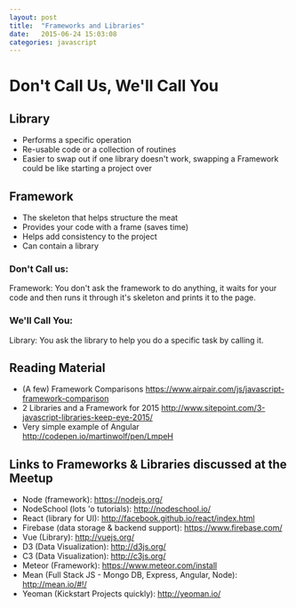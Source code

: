 ```yaml
---
layout: post
title:  "Frameworks and Libraries"
date:   2015-06-24 15:03:08
categories: javascript
---
```


# Don't Call Us, We'll Call You

## Library
- Performs a specific operation
- Re-usable code or a collection of routines
- Easier to swap out if one library doesn't work, swapping a Framework could be like starting a project over

## Framework
- The skeleton that helps structure the meat
- Provides your code with a frame (saves time)
- Helps add consistency to the project
- Can contain a library

### Don't Call us:
Framework: You don't ask the framework to do anything, it waits for your code and then runs it through it's skeleton and prints it to the page.

### We'll Call You:
Library: You ask the library to help you do a specific task by calling it.

## Reading Material
- (A few) Framework Comparisons https://www.airpair.com/js/javascript-framework-comparison
- 2 Libraries and a Framework for 2015 http://www.sitepoint.com/3-javascript-libraries-keep-eye-2015/
- Very simple example of Angular http://codepen.io/martinwolf/pen/LmpeH

## Links to Frameworks & Libraries discussed at the Meetup

- Node (framework): https://nodejs.org/
- NodeSchool (lots 'o tutorials): http://nodeschool.io/
- React (library for UI): http://facebook.github.io/react/index.html
- Firebase (data storage & backend support): https://www.firebase.com/
- Vue (Library): http://vuejs.org/
- D3 (Data Visualization): http://d3js.org/
- C3 (Data Visualization): http://c3js.org/
- Meteor (Framework): https://www.meteor.com/install
- Mean (Full Stack JS - Mongo DB, Express, Angular, Node): http://mean.io/#!/
- Yeoman (Kickstart Projects quickly): http://yeoman.io/
